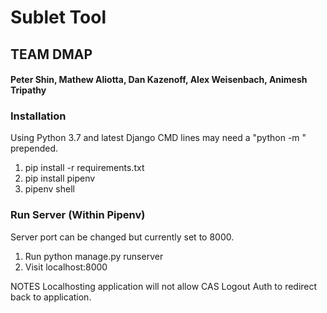 # Sublet Tool
## TEAM DMAP
#### Peter Shin, Mathew Aliotta, Dan Kazenoff, Alex Weisenbach, Animesh Tripathy


### Installation

Using Python 3.7 and latest Django
CMD lines may need a "python -m " prepended.

1. pip install -r requirements.txt
1. pip install pipenv
3. pipenv shell

### Run Server (Within Pipenv)
Server port can be changed but currently set to 8000.
1. Run python manage.py runserver
2. Visit localhost:8000

NOTES
Localhosting application will not allow CAS Logout Auth to redirect back to application.
